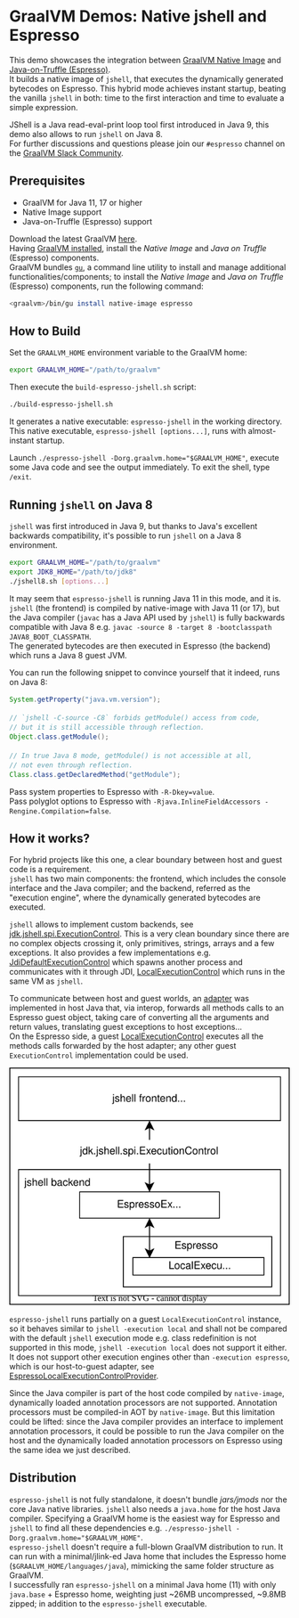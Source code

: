 # GraalVM Demos: Native jshell and Espresso

This demo showcases the integration between [GraalVM Native Image](https://www.graalvm.org/reference-manual/native-image/) and [Java-on-Truffle (Espresso)](https://www.graalvm.org/reference-manual/java-on-truffle/).  
It builds a native image of `jshell`, that executes the dynamically generated bytecodes on Espresso. This hybrid mode achieves instant startup, beating the vanilla `jshell` in both: time to the first interaction and time to evaluate a simple expression.

JShell is a Java read-eval-print loop tool first introduced in Java 9, this demo also allows to run `jshell` on Java 8.  
For further discussions and questions please join our `#espresso` channel on the [GraalVM Slack Community](https://graalvm.slack.com/).


## Prerequisites

- GraalVM for Java 11, 17 or higher
- Native Image support
- Java-on-Truffle (Espresso) support

Download the latest GraalVM [here](https://www.graalvm.org/downloads/).  
Having [GraalVM installed](https://www.graalvm.org/docs/getting-started/#install-graalvm), install the _Native Image_ and _Java on Truffle_ (Espresso) components.  
GraalVM bundles [`gu`](https://www.graalvm.org/reference-manual/graalvm-updater/), a command line utility to install and manage additional functionalities/components; to install the _Native Image_ and _Java on Truffle_ (Espresso) components, run the following command:

```bash
<graalvm>/bin/gu install native-image espresso
```

## How to Build
Set the `GRAALVM_HOME` environment variable to the GraalVM home:
```bash
export GRAALVM_HOME="/path/to/graalvm"
```

Then execute the `build-espresso-jshell.sh` script:
```bash
./build-espresso-jshell.sh
```

It generates a native executable: `espresso-jshell` in the working directory.
This native executable, `espresso-jshell [options...]`, runs with almost-instant startup.

Launch `./espresso-jshell -Dorg.graalvm.home="$GRAALVM_HOME"`, execute some Java code and see the output immediately.
To exit the shell, type `/exit`.

## Running `jshell` on Java 8

`jshell` was first introduced in Java 9, but thanks to Java's excellent backwards compatibility, it's possible to run `jshell` on a Java 8 environment.

```bash
export GRAALVM_HOME="/path/to/graalvm"
export JDK8_HOME="/path/to/jdk8"
./jshell8.sh [options...]
```

It may seem that `espresso-jshell` is running Java 11 in this mode, and it is.  
`jshell` (the frontend) is compiled by native-image with Java 11 (or 17), but the Java compiler (`javac` has a Java API used by `jshell`) is fully backwards compatible with Java 8 e.g. `javac -source 8 -target 8 -bootclasspath JAVA8_BOOT_CLASSPATH`.  
The generated bytecodes are then executed in Espresso (the backend) which runs a Java 8 guest JVM.

You can run the following snippet to convince yourself that it indeed, runs on Java 8:
```java
System.getProperty("java.vm.version");

// `jshell -C-source -C8` forbids getModule() access from code,
// but it is still accessible through reflection.
Object.class.getModule();

// In true Java 8 mode, getModule() is not accessible at all,
// not even through reflection.
Class.class.getDeclaredMethod("getModule");
```

Pass system properties to Espresso with `-R-Dkey=value`.  
Pass polyglot options to Espresso with `-Rjava.InlineFieldAccessors -Rengine.Compilation=false`.

## How it works?
For hybrid projects like this one, a clear boundary between host and guest code is a requirement.  
`jshell` has two main components: the frontend, which includes the console interface and the Java compiler; and the backend, referred as the "execution engine", where the dynamically generated bytecodes are executed.

`jshell` allows to implement custom backends, see [jdk.jshell.spi.ExecutionControl](https://docs.oracle.com/en/java/javase/11/docs/api/jdk.jshell/jdk/jshell/spi/ExecutionControl.html). This is a very clean boundary since there are no complex objects crossing it, only primitives, strings, arrays and a few exceptions. It also provides a few implementations e.g. [JdiDefaultExecutionControl](https://docs.oracle.com/en/java/javase/11/docs/api/jdk.jshell/jdk/jshell/execution/JdiDefaultExecutionControl.html) which spawns another process and communicates with it through JDI, [LocalExecutionControl](https://docs.oracle.com/en/java/javase/11/docs/api/jdk.jshell/jdk/jshell/execution/LocalExecutionControl.html) which runs in the same VM as `jshell`.

To communicate between host and guest worlds, an [adapter](https://github.com/mukel/graalvm-demos/blob/master/espresso-jshell/src/main/java/com/oracle/truffle/espresso/jshell/EspressoExecutionControl.java) was implemented in host Java that, via interop, forwards all methods calls to an Espresso guest object, taking care of converting all the arguments and return values, translating guest exceptions to host exceptions...  
On the Espresso side, a guest [LocalExecutionControl](https://docs.oracle.com/en/java/javase/11/docs/api/jdk.jshell/jdk/jshell/execution/LocalExecutionControl.html) executes all the methods calls forwarded by the host adapter; any other guest `ExecutionControl` implementation could be used.

<p align="center">
    <img src="./diagram.svg">
</p>

`espresso-jshell` runs partially on a guest `LocalExecutionControl` instance, so it behaves similar to `jshell -execution local` and shall not be compared with the default `jshell` execution mode e.g. class redefinition is not supported in this mode, `jshell -execution local` does not support it either. It does not support other execution engines other than `-execution espresso`, which is our host-to-guest adapter, see [EspressoLocalExecutionControlProvider](https://github.com/graalvm/graalvm-demos/blob/master/espresso-jshell/src/main/java/com/oracle/truffle/espresso/jshell/EspressoLocalExecutionControlProvider.java).

Since the Java compiler is part of the host code compiled by `native-image`, dynamically loaded annotation processors are not supported. Annotation processors must be compiled-in AOT by `native-image`. But this limitation could be lifted: since the Java compiler provides an interface to implement annotation processors, it could be possible to run the Java compiler on the host and the dynamically loaded annotation processors on Espresso using the same idea we just described.

## Distribution
`espresso-jshell` is not fully standalone, it doesn't bundle _jars/jmods_ nor the core Java native libraries. `jshell` also needs a `java.home` for the host Java compiler.
Specifying a GraalVM home is the easiest way for Espresso and `jshell` to find all these dependencies e.g. `./espresso-jshell -Dorg.graalvm.home="$GRAALVM_HOME"`.  
`espresso-jshell` doesn't require a full-blown GraalVM distribution to run. It can run with a minimal/jlink-ed Java home that includes the Espresso home (`$GRAALVM_HOME/languages/java`), mimicking the same folder structure as GraalVM.  
I successfully ran `espresso-jshell` on a minimal Java home (11) with only `java.base` + Espresso home, weighting just ~26MB uncompressed, ~9.8MB zipped; in addition to the `espresso-jshell` executable.